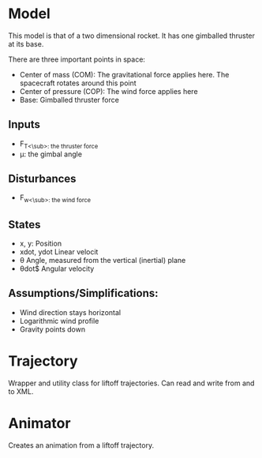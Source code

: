 # Model
This model is that of a two dimensional rocket. It has one gimballed thruster at its
base.

There are three important points in space:
- Center of mass (COM): The gravitational force applies here. The spacecraft rotates around this point
- Center of pressure (COP): The wind force applies here
- Base: Gimballed thruster force

## Inputs
- F<sub>T<\sub>: the thruster force
- &mu;: the gimbal angle

## Disturbances
- F<sub>w<\sub>: the wind force

## States
- x, y: Position
- xdot, ydot Linear velocit
- &theta; Angle, measured from the vertical (inertial) plane
- &theta;dot$ Angular velocity

## Assumptions/Simplifications:
- Wind direction stays horizontal
- Logarithmic wind profile
- Gravity points down

# Trajectory
Wrapper and utility class for liftoff trajectories. Can read and write from and to XML.

# Animator
Creates an animation from a liftoff trajectory.